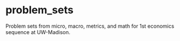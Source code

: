 # problem_sets
Problem sets from micro, macro, metrics, and math for 1st economics sequence at UW-Madison.
